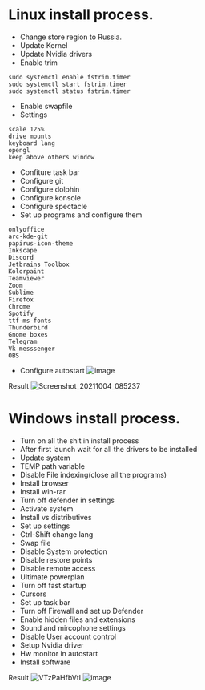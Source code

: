 # Linux install process.
* Change store region to Russia.
* Update Kernel
* Update Nvidia drivers
* Enable trim
```shell
sudo systemctl enable fstrim.timer
sudo systemctl start fstrim.timer
sudo systemctl status fstrim.timer
```
* Enable swapfile
* Settings
```shell
scale 125%
drive mounts
keyboard lang
opengl
keep above others window
```
* Confiture task bar
* Configure git
* Configure dolphin
* Configure konsole
* Configure spectacle
* Set up programs and configure them
```shell
onlyoffice
arc-kde-git
papirus-icon-theme
Inkscape
Discord
Jetbrains Toolbox
Kolorpaint
Teamviewer
Zoom
Sublime
Firefox
Chrome
Spotify
ttf-ms-fonts
Thunderbird
Gnome boxes
Telegram
Vk messsenger
OBS
```
* Configure autostart
![image](https://user-images.githubusercontent.com/57370975/135800713-0e81e4ec-d422-4f4f-83ef-895567dc62a6.png)


Result
![Screenshot_20211004_085237](https://user-images.githubusercontent.com/57370975/135800670-35721881-094f-42e0-9e59-e4001f336ea1.png)

# Windows install process.
* Turn on all the shit in install process
* After first launch wait for all the drivers to be installed
* Update system
* TEMP path variable
* Disable File indexing(close all the programs)
* Install browser
* Install win-rar
* Turn off defender in settings
* Activate system
* Install vs distributives
* Set up settings
* Ctrl-Shift change lang
* Swap file
* Disable System protection
* Disable restore points
* Disable remote access
* Ultimate powerplan
* Turn off fast startup
* Cursors
* Set up task bar
* Turn off Firewall and set up Defender
* Enable hidden files and extensions
* Sound and mircophone settings
* Disable User account control
* Setup Nvidia driver
* Hw monitor in autostart
* Install software

Result
![VTzPaHfbVtI](https://user-images.githubusercontent.com/57370975/135751155-bf95e04f-637d-40fe-a248-79d489cdbfc6.jpg)
![image](https://user-images.githubusercontent.com/57370975/136049861-8ec30fbd-45f6-4462-bea4-f5c4905ad079.png)
